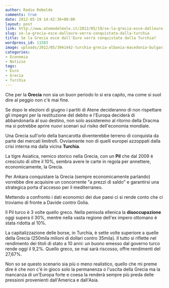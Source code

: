 ```yaml
---
author: Radio Rebelde
comments: true
date: 2012-05-19 14:42:36+00:00
layout: post
link: http://www.atomodelmale.it/2012/05/19/se-la-grecia-esce-dalleuro-verra-conquistata-dalla-turchia/
slug: se-la-grecia-esce-dalleuro-verra-conquistata-dalla-turchia
title: Se la Grecia esce dall'Euro verrà conquistata dalla Turchia?
wordpress_id: 11583
image: uploads/2012/05/3941442-turchia-grecia-albania-macedonia-bulgaria-mappa.jpg
categories:
- Economia
- Notizie
tags:
- Euro
- Grecia
- Turchia
---
```



Che per la **Grecia** non sia un buon periodo lo si era capito, ma come si suol dire al peggio non c'è mai fine.

Se dopo le elezioni di giugno i partiti di Atene decideranno di non rispettare gli impegni per la restituzione del debito e l'Europa deciderà di abbandonarla al suo destino, non solo assisteremo al ritorno della Dracma ma si potrebbe aprire nuovi scenari sul risiko dell'economia mondiale.

Una Grecia sull'orlo della bancarotta diventerebbe terreno di conquista da parte dei mercati limitrofi. Ovviamente non di quelli europei azzoppati dalla crisi interna ma dalla vicina **Turchia**.

La tigre Asiatica, nemico storico nella Grecia, con un **Pil** che dal 2009 è cresciuto di oltre il 10%, sembra avere le carte in regola per annettere, economicamente, la Grecia.

Per Ankara conquistare la Grecia (sempre economicamente parlando) vorrebbe dire acquisire un concorrente "a prezzi di saldo" e garantirsi una strategica porta d'accesso per il mediterraneo.

Mettendo a confronto i dati economici dei due paesi ci si rende conto che ci troviamo di fronte a Davide contro Golia.

Il Pil turco è 3 volte quello greco. Nella penisola ellenica la **disoccupazione** oggi supera il 30%, mentre nella vasta regione dell'ex impero ottomano è stata ridotta al 10%.

La capitalizzazione delle borse, in Turchia, è sette volte superiore a quelle della Grecia (250mila milioni di dollari contro 35mila). Il tutto si riflette nel rendimento dei titoli di stato a 10 anni: un buono emesso dal governo turco rende oggi il 9,2%. Quello greco, se mai sarà riscosso, offre rendimenti del 27,67%.

Non so se questo scenario sia più o meno realistico, quello che mi preme dire è che non c'è in gioco solo la permanenza o l'uscita della Grecia ma la mancanza di un'Europa forte e coesa la renderà sempre più preda delle pressioni provenienti dall'America e dall'Asia.
